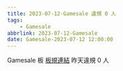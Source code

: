 ```yaml
---
title: 2023-07-12-Gamesale 違規 0 人
tags:
    - Gamesale
abbrlink: 2023-07-12-Gamesale
date: Gamesale-2023-07-12 12:00:00
---
```

Gamesale 板 [板規連結](https://www.ptt.cc/bbs/Gossiping/M.1637425085.A.07D.html)
昨天違規 0 人
